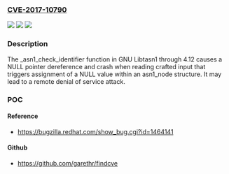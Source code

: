 ### [CVE-2017-10790](https://cve.mitre.org/cgi-bin/cvename.cgi?name=CVE-2017-10790)
![](https://img.shields.io/static/v1?label=Product&message=n%2Fa&color=blue)
![](https://img.shields.io/static/v1?label=Version&message=n%2Fa&color=blue)
![](https://img.shields.io/static/v1?label=Vulnerability&message=n%2Fa&color=brighgreen)

### Description

The _asn1_check_identifier function in GNU Libtasn1 through 4.12 causes a NULL pointer dereference and crash when reading crafted input that triggers assignment of a NULL value within an asn1_node structure. It may lead to a remote denial of service attack.

### POC

#### Reference
- https://bugzilla.redhat.com/show_bug.cgi?id=1464141

#### Github
- https://github.com/garethr/findcve

